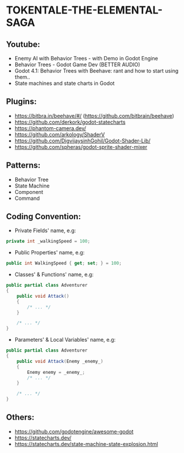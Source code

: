 # TOKENTALE-THE-ELEMENTAL-SAGA

## Youtube:
- Enemy AI with Behavior Trees - with Demo in Godot Engine
- Behavior Trees - Godot Game Dev (BETTER AUDIO)
- Godot 4.1: Behavior Trees with Beehave: rant and how to start using them..
- State machines and state charts in Godot

## Plugins:
- https://bitbra.in/beehave/#/ (https://github.com/bitbrain/beehave)
- https://github.com/derkork/godot-statecharts
- https://phantom-camera.dev/
- https://github.com/arkology/ShaderV
- https://github.com/DigvijaysinhGohil/Godot-Shader-Lib/
- https://github.com/spheras/godot-sprite-shader-mixer

## Patterns:
- Behavior Tree
- State Machine
- Component
- Command

## Coding Convention:
- Private Fields' name, e.g:
```c#
private int _walkingSpeed = 100;
```
- Public Properties' name, e.g:
```c#
public int WalkingSpeed { get; set; } = 100;
```
- Classes' & Functions' name, e.g:
```c#
public partial class Adventurer
{
    public void Attack()
    {
        /* ... */
    }

    /* ... */
}
```
- Parameters' & Local Variables' name, e.g:
```c#
public partial class Adventurer
{
    public void Attack(Enemy _enemy_)
    {
        Enemy enemy = _enemy_;
        /* ... */
    }

    /* ... */
}
```

## Others:
- https://github.com/godotengine/awesome-godot
- https://statecharts.dev/
- https://statecharts.dev/state-machine-state-explosion.html
